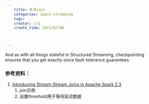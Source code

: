 ```yaml
---
    title: 多流join
    categories: spark-streaming
    tags:
    creator: cjq
    create_time: 2021/07/06



---
```




And as with all things stateful in Structured Streaming, checkpointing ensures that you get exactly-once fault-tolerance guarantees.



### 参考资料：

1. [Introducing Stream-Stream Joins in Apache Spark 2.3](https://databricks.com/blog/2018/03/13/introducing-stream-stream-joins-in-apache-spark-2-3.html)
   1. join示例
   2. 设置threshold用于等待延迟数据

